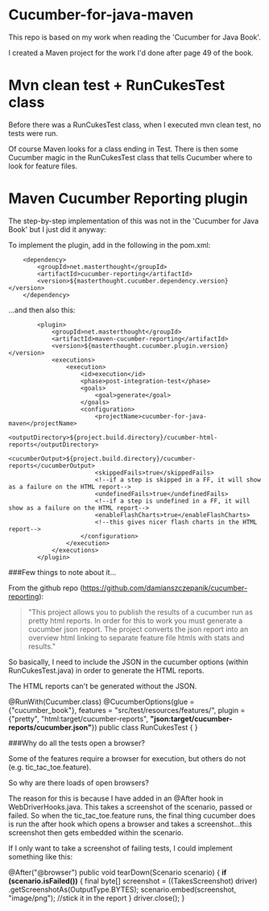 # Cucumber-for-java-maven
This repo is based on my work when reading the 'Cucumber for Java Book'.

I created a Maven project for the work I'd done after page 49 of the book.

# Mvn clean test + RunCukesTest class
Before there was a RunCukesTest class, when I executed mvn clean test, no tests were run.

Of course Maven looks for a class ending in Test. There is then some Cucumber magic in the RunCukesTest class that tells
Cucumber where to look for feature files.

# Maven Cucumber Reporting plugin
The step-by-step implementation of this was not in the 'Cucumber for Java Book' but I just did it anyway:

To implement the plugin, add in the following in the pom.xml:

        <dependency>
            <groupId>net.masterthought</groupId>
            <artifactId>cucumber-reporting</artifactId>
            <version>${masterthought.cucumber.dependency.version}</version>
        </dependency>
        
...and then also this:

            <plugin>
                <groupId>net.masterthought</groupId>
                <artifactId>maven-cucumber-reporting</artifactId>
                <version>${masterthought.cucumber.plugin.version}</version>
                <executions>
                    <execution>
                        <id>execution</id>
                        <phase>post-integration-test</phase>
                        <goals>
                            <goal>generate</goal>
                        </goals>
                        <configuration>
                            <projectName>cucumber-for-java-maven</projectName>
                            <outputDirectory>${project.build.directory}/cucumber-html-reports</outputDirectory>
                            <cucumberOutput>${project.build.directory}/cucumber-reports</cucumberOutput>
                            <skippedFails>true</skippedFails>
                            <!--if a step is skipped in a FF, it will show as a failure on the HTML report-->
                            <undefinedFails>true</undefinedFails>
                            <!--if a step is undefined in a FF, it will show as a failure on the HTML report-->
                            <enableFlashCharts>true</enableFlashCharts>
                            <!--this gives nicer flash charts in the HTML report-->
                        </configuration>
                    </execution>
                </executions>
            </plugin>

###Few things to note about it...

From the github repo (https://github.com/damianszczepanik/cucumber-reporting):

>"This project allows you to publish the results of a cucumber run as pretty html reports. In order for this to work
>you must generate a cucumber json report. The project converts the json report into an overview html linking to
>separate feature file htmls with stats and results."

So basically, I need to include the JSON in the cucumber options (within RunCukesTest.java) in order to generate the 
HTML reports.

The HTML reports can't be generated without the JSON.

@RunWith(Cucumber.class)
@CucumberOptions(glue = {"cucumber_book"}, features = "src/test/resources/features/", plugin = {"pretty",
        "html:target/cucumber-reports", **"json:target/cucumber-reports/cucumber.json"**})
public class RunCukesTest {
}

###Why do all the tests open a browser?

Some of the features require a browser for execution, but others do not (e.g. tic_tac_toe.feature).

So why are there loads of open browsers?

The reason for this is because I have added in an @After hook in WebDriverHooks.java. This takes a screenshot of the
scenario, passed or failed. So when the tic_tac_toe.feature runs, the final thing cucumber does is run the after hook
which opens a browser and takes a screenshot...this screenshot then gets embedded within the scenario.

If I only want to take a screenshot of failing tests, I could implement something like this:

@After("@browser")
public void tearDown(Scenario scenario) {
    **if (scenario.isFailed())** {
            final byte[] screenshot = ((TakesScreenshot) driver)
                        .getScreenshotAs(OutputType.BYTES);
            scenario.embed(screenshot, "image/png"); //stick it in the report
    }
    driver.close();
}